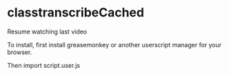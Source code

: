 # classtranscribeCached
Resume watching last video

To install, first install greasemonkey or another userscript manager for your browser.

Then import script.user.js
